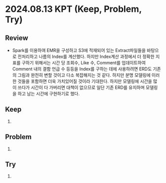 2024.08.13     KPT (Keep, Problem, Try)
========================================

Review
-----
* Spark를 이용하여 EMR을 구성하고 S3에 적재되어 있는 Extract파일들을 바탕으로 전처리하고 나름의 Index를 계산했다. 하지만 Index계산 과정에서 더 정확한 지표를 구하기 위해서는 시간 당 조회수, Like 수, Comment를 업데이트하여 Comment 내의 결함 언급 수 등등을 Index를 구하는 데에 사용하려면 ERD도 기존의 그림과 완전히 변할 것이고 다소 복잡해지는 것 같다. 하지만 분명 모델링에 이러한 것들을 포함하면 더욱 가치있어질 것이라 기대한다. 하지만 모델링에 시간을 많이 쓰다가 시간이 다 가버리면 대책이 없으므로 일단 기존 ERD를 유지하며 모델링을 하고 남는 시간에 구현하기로 했다.

Keep
----
1. 

Problem
-------
1. 

Try
---
1. 